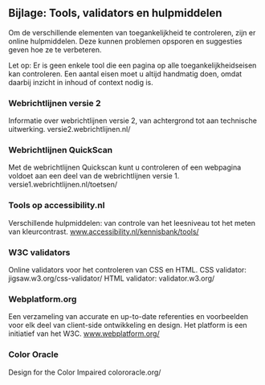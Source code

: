 ## Bijlage: Tools, validators en hulpmiddelen
Om de verschillende elementen van toegankelijkheid te controleren, zijn er online hulpmiddelen. Deze
kunnen problemen opsporen en suggesties geven hoe ze te verbeteren.

Let op: Er is geen enkele tool die een pagina op alle toegankelijkheidseisen kan controleren. Een aantal
eisen moet u altijd handmatig doen, omdat daarbij inzicht in inhoud of context nodig is.

### Webrichtlijnen versie 2
Informatie over webrichtlijnen versie 2, van achtergrond tot aan technische uitwerking.
versie2.webrichtlijnen.nl/

### Webrichtlijnen QuickScan
Met de webrichtlijnen Quickscan kunt u controleren of een webpagina voldoet aan een deel van de
webrichtlijnen versie 1.
versie1.webrichtlijnen.nl/toetsen/

### Tools op accessibility.nl
Verschillende hulpmiddelen: van controle van het leesniveau tot het meten van kleurcontrast.
www.accessibility.nl/kennisbank/tools/

### W3C validators
Online validators voor het controleren van CSS en HTML.
CSS validator: jigsaw.w3.org/css-validator/
HTML validator: validator.w3.org/

### Webplatform.org
Een verzameling van accurate en up-to-date referenties en voorbeelden voor elk deel van client-side
ontwikkeling en design. Het platform is een initiatief van het W3C.
www.webplatform.org/

### Color Oracle
Design for the Color Impaired
colororacle.org/
